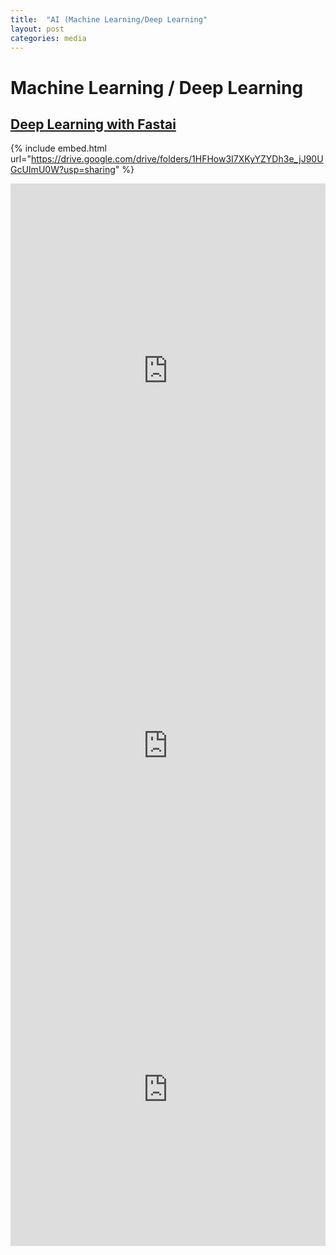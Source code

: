 ```yaml
---
title:  "AI (Machine Learning/Deep Learning"
layout: post
categories: media
---
```


# Machine Learning / Deep Learning

## [Deep Learning with Fastai](https://www.fast.ai/)
{% include embed.html url="https://drive.google.com/drive/folders/1HFHow3I7XKyYZYDh3e_jJ90UGcUImU0W?usp=sharing" %}

<iframe src="https://drive.google.com/drive/folders/1HFHow3I7XKyYZYDh3e_jJ90UGcUImU0W?usp=sharing" style="width:100%; height:600px; border:0;"></iframe>

<iframe src="https://drive.google.com/drive/folders/1HFHow3I7XKyYZYDh3e_jJ90UGcUImU0W?usp=sharing" style="width:100%; height:600px; border:0;"></iframe>


<iframe src="https://drive.google.com/embeddedfolderview?id=1HFHow3I7XKyYZYDh3e_jJ90UGcUImU0W#list"
 width="100%" height="500" frameborder="0"></iframe>

